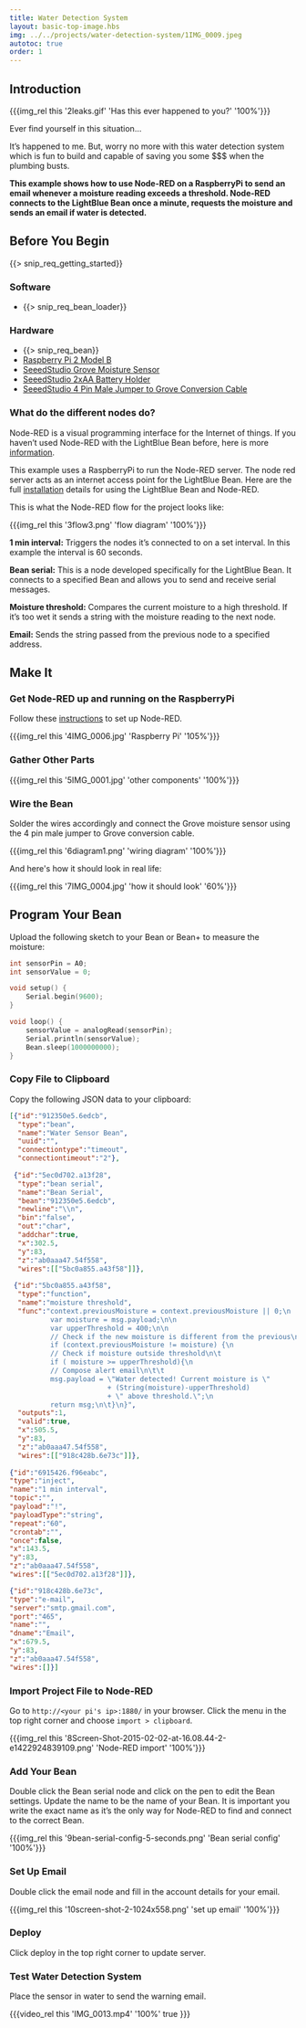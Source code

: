 ```yaml
---
title: Water Detection System
layout: basic-top-image.hbs
img: ../../projects/water-detection-system/1IMG_0009.jpeg
autotoc: true
order: 1
---
```


## Introduction

{{{img_rel this '2leaks.gif' 'Has this ever happened to you?' '100%'}}}

Ever find yourself in this situation…

It’s happened to me. But, worry no more with this water detection system which is fun to build and capable of saving you some $$$ when the plumbing busts.

**This example shows how to use Node-RED on a RaspberryPi to send an email whenever a moisture reading exceeds a threshold. Node-RED connects to the LightBlue Bean once a minute, requests the moisture and sends an email if water is detected.**

## Before You Begin

{{> snip_req_getting_started}}

### Software

* {{> snip_req_bean_loader}}

### Hardware

* {{> snip_req_bean}}
* [Raspberry Pi 2 Model B](http://www.adafruit.com/product/2358)
* [SeeedStudio Grove Moisture Sensor](http://www.seeedstudio.com/depot/Grove-Moisture-Sensor-p-955.html)
* [	SeeedStudio 2xAA Battery Holder](http://www.seeedstudio.com/depot/2xAA-Battery-Holder-p-1109.html)
* [SeeedStudio 4 Pin Male Jumper to Grove Conversion Cable](http://www.seeedstudio.com/depot/Grove-4-pin-Male-Jumper-to-Grove-4-pin-Conversion-Cable-5-PCs-per-Pack-p-1565.html)

### What do the different nodes do?

Node-RED is a visual programming interface for the Internet of things. If you haven’t used Node-RED with the LightBlue Bean before, here is more [information]({{relativeRoot}}guides/node-red/what-is-node-red/).

This example uses a RaspberryPi to run the Node-RED server. The node red server acts as an internet access point for the LightBlue Bean. Here are the full [installation]({{relativeRoot}}guides/node-red/installation/) details for using the LightBlue Bean and Node-RED.

This is what the Node-RED flow for the project looks like:

{{{img_rel this '3flow3.png' 'flow diagram' '100%'}}}

**1 min interval:** Triggers the nodes it’s connected to on a set interval. In this example the interval is 60 seconds.

**Bean serial:** This is a node developed specifically for the LightBlue Bean. It connects to a specified Bean and allows you to send and receive serial messages.

**Moisture threshold:** Compares the current moisture to a high threshold. If it’s too wet it sends a string with the moisture reading to the next node.

**Email:** Sends the string passed from the previous node to a specified address.

## Make It

### Get Node-RED up and running on the RaspberryPi

Follow these [instructions](http://nodered.org/docs/hardware/raspberrypi.html) to set up Node-RED.

{{{img_rel this '4IMG_0006.jpg' 'Raspberry Pi' '105%'}}}

### Gather Other Parts

{{{img_rel this '5IMG_0001.jpg' 'other components' '100%'}}}

### Wire the Bean

Solder the wires accordingly and connect the Grove moisture sensor using the 4 pin male jumper to Grove conversion cable.

{{{img_rel this '6diagram1.png' 'wiring diagram' '100%'}}}

And here's how it should look in real life:

{{{img_rel this '7IMG_0004.jpg' 'how it should look' '60%'}}}

## Program Your Bean

Upload the following sketch to your Bean or Bean+ to measure the moisture:

```cpp
int sensorPin = A0;
int sensorValue = 0;

void setup() {
    Serial.begin(9600);
}

void loop() {
    sensorValue = analogRead(sensorPin);
    Serial.println(sensorValue);
    Bean.sleep(1000000000);
}
```
### Copy File to Clipboard

Copy the following JSON data to your clipboard:

```json
[{"id":"912350e5.6edcb",
  "type":"bean",
  "name":"Water Sensor Bean",
  "uuid":"",
  "connectiontype":"timeout",
  "connectiontimeout":"2"},
  
 {"id":"5ec0d702.a13f28",
  "type":"bean serial",
  "name":"Bean Serial",
  "bean":"912350e5.6edcb",
  "newline":"\\n",
  "bin":"false",
  "out":"char",
  "addchar":true,
  "x":302.5,
  "y":83,
  "z":"ab0aaa47.54f558",
  "wires":[["5bc0a855.a43f58"]]},
  
 {"id":"5bc0a855.a43f58",
  "type":"function",
  "name":"moisture threshold",
  "func":"context.previousMoisture = context.previousMoisture || 0;\n
  		  var moisture = msg.payload;\n\n
  		  var upperThreshold = 400;\n\n
  	      // Check if the new moisture is different from the previous\n
  	      if (context.previousMoisture != moisture) {\n
  	      // Check if moisture outside threshold\n\t
  	      if ( moisture >= upperThreshold){\n
  	      // Compose alert email\n\t\t
  	      msg.payload = \"Water detected! Current moisture is \"
  	                    + (String(moisture)-upperThreshold)
  	                    + \" above threshold.\";\n
  	      return msg;\n\t}\n}",
  "outputs":1,
  "valid":true,
  "x":505.5,
  "y":83,
  "z":"ab0aaa47.54f558",
  "wires":[["918c428b.6e73c"]]},
  
{"id":"6915426.f96eabc",
"type":"inject",
"name":"1 min interval",
"topic":"",
"payload":"!",
"payloadType":"string",
"repeat":"60",
"crontab":"",
"once":false,
"x":143.5,
"y":83,
"z":"ab0aaa47.54f558",
"wires":[["5ec0d702.a13f28"]]},

{"id":"918c428b.6e73c",
"type":"e-mail",
"server":"smtp.gmail.com",
"port":"465",
"name":"",
"dname":"Email",
"x":679.5,
"y":83,
"z":"ab0aaa47.54f558",
"wires":[]}]
```

### Import Project File to Node-RED

Go to `http://<your pi's ip>:1880/` in your  browser. Click the menu in the top right corner and choose `import > clipboard`.

{{{img_rel this '8Screen-Shot-2015-02-02-at-16.08.44-2-e1422924839109.png' 'Node-RED import' '100%'}}}

### Add Your Bean

Double click the Bean serial node and click on the pen to edit the Bean settings. Update the name to be the name of your Bean. It is important you write the exact name as it’s the only way for Node-RED to find and connect to the correct Bean.

{{{img_rel this '9bean-serial-config-5-seconds.png' 'Bean serial config' '100%'}}}

### Set Up Email

Double click the email node and fill in the account details for your email.

{{{img_rel this '10screen-shot-2-1024x558.png' 'set up email' '100%'}}}

### Deploy

Click deploy in the top right corner to update server.

### Test Water Detection System

Place the sensor in water to send the warning email.

{{{video_rel this 'IMG_0013.mp4' '100%' true }}}
